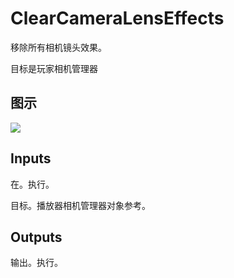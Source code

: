 # ClearCameraLensEffects

移除所有相机镜头效果。

目标是玩家相机管理器

## 图示

![]($-20221218-18130377.png)

## Inputs

在。执行。

目标。播放器相机管理器对象参考。 

## Outputs

输出。执行。
